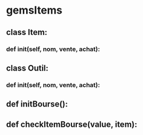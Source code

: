 # gemsItems 
## class Item:

### def __init__(self, nom, vente, achat):

## class Outil:

### def __init__(self, nom, vente, achat):

## def initBourse():

## def checkItemBourse(value, item):

